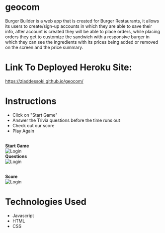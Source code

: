 # geocom


Burger Builder is a web app that is created for Burger Restaurants, it allows its users to create/sign-up accounts in which they are able to save their info, after account is created they will be able to place orders, while placing orders they get to customize the sandwich with a responsive burger in which they can see the ingredients with its prices being added or removed on the screen and the price summary.

# Link To Deployed Heroku Site:
https://ziaddessoki.github.io/geocom/

# Instructions
- Click on "Start Game"
- Answer the Trivia questions before the time runs out
- Check out our score
- Play Again


<br/><strong>Start Game</strong><br/> ![Login](./assets/Customize.png)
<br/><strong>Questions</strong> <br/> ![Login](./assets/burgerSummary.png) 

<br/><strong>Score</strong> <br/> ![Login](./assets/orderSummary.png)



# Technologies Used


- Javascript
- HTML
- CSS

